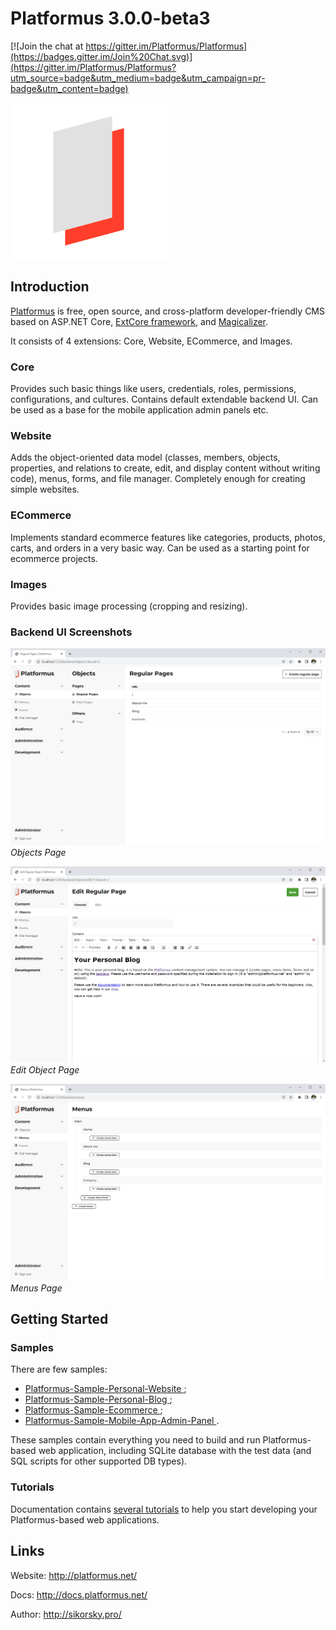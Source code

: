 # Platformus 3.0.0-beta3

[![Join the chat at https://gitter.im/Platformus/Platformus](https://badges.gitter.im/Join%20Chat.svg)](https://gitter.im/Platformus/Platformus?utm_source=badge&utm_medium=badge&utm_campaign=pr-badge&utm_content=badge)

![Platformus logotype](platformus_github_icon.png)

## Introduction

[Platformus](https://github.com/Platformus/Platformus) is free, open source, and cross-platform developer-friendly CMS
based on ASP.NET Core, [ExtCore framework](https://github.com/ExtCore/ExtCore),
and [Magicalizer](https://github.com/Magicalizer/Magicalizer).

It consists of 4 extensions: Core, Website, ECommerce, and Images.

### Core

Provides such basic things like users, credentials, roles, permissions, configurations, and cultures.
Contains default extendable backend UI. Can be used as a base for the mobile application admin panels etc.

### Website

Adds the object-oriented data model (classes, members, objects, properties, and relations to create, edit,
and display content without writing code), menus, forms, and file manager. Completely enough for creating simple websites.

### ECommerce

Implements standard ecommerce features like categories, products, photos, carts, and orders in a very basic way.
Can be used as a starting point for ecommerce projects.

### Images

Provides basic image processing (cropping and resizing).

### Backend UI Screenshots

![Objects Page](objects_page.png)
*Objects Page*

![Edit Object Page](edit_object_page.png)
*Edit Object Page*

![Menus Page](menus_page.png)
*Menus Page*

## Getting Started

### Samples

There are few samples:

* [Platformus-Sample-Personal-Website ](https://github.com/Platformus/Platformus-Sample-Personal-Website );
* [Platformus-Sample-Personal-Blog ](https://github.com/Platformus/Platformus-Sample-Personal-Blog );
* [Platformus-Sample-Ecommerce ](https://github.com/Platformus/Platformus-Sample-Ecommerce );
* [Platformus-Sample-Mobile-App-Admin-Panel ](https://github.com/Platformus/Platformus-Sample-Mobile-App-Admin-Panel ).

These samples contain everything you need to build and run Platformus-based web application, including SQLite
database with the test data (and SQL scripts for other supported DB types).

### Tutorials

Documentation contains [several tutorials](http://docs.platformus.net/en/latest/getting_started/index.html)
to help you start developing your Platformus-based web applications.

## Links

Website: http://platformus.net/

Docs: http://docs.platformus.net/

Author: http://sikorsky.pro/
